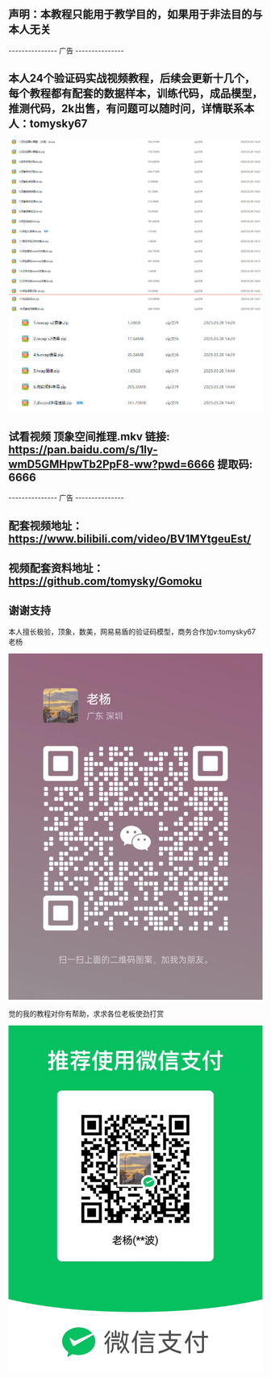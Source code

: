 ## 声明：本教程只能用于教学目的，如果用于非法目的与本人无关


--------------- 广告 ---------------
## 本人24个验证码实战视频教程，后续会更新十几个，每个教程都有配套的数据样本，训练代码，成品模型，推测代码，2k出售，有问题可以随时问，详情联系本人：tomysky67
![国内](assets/国内.jpg)
![国外](assets/国外.jpg)
## 试看视频 顶象空间推理.mkv 链接: https://pan.baidu.com/s/1ly-wmD5GMHpwTb2PpF8-ww?pwd=6666 提取码: 6666
--------------- 广告 ---------------


## 配套视频地址：https://www.bilibili.com/video/BV1MYtgeuEst/

## 视频配套资料地址：https://github.com/tomysky/Gomoku

### 

## 谢谢支持

本人擅长极验，顶象，数美，网易易盾的验证码模型，商务合作加v:tomysky67 老杨

![微信](assets/微信.jpg)

觉的我的教程对你有帮助，求求各位老板使劲打赏

![微信2](assets/微信2.jpg)
